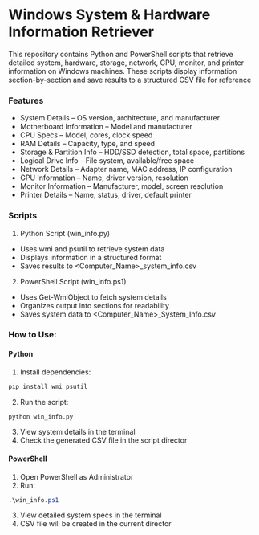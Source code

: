 # Windows System & Hardware Information Retriever
This repository contains Python and PowerShell scripts that retrieve detailed system, hardware, storage, network, GPU, monitor, and printer information on Windows machines. These scripts display information section-by-section and save results to a structured CSV file for reference

### Features
- System Details – OS version, architecture, and manufacturer
- Motherboard Information – Model and manufacturer
- CPU Specs – Model, cores, clock speed
- RAM Details – Capacity, type, and speed
- Storage & Partition Info – HDD/SSD detection, total space, partitions
- Logical Drive Info – File system, available/free space
- Network Details – Adapter name, MAC address, IP configuration
- GPU Information – Name, driver version, resolution
- Monitor Information – Manufacturer, model, screen resolution
- Printer Details – Name, status, driver, default printer

### Scripts
1. Python Script (win_info.py)
- Uses wmi and psutil to retrieve system data
- Displays information in a structured format
- Saves results to <Computer_Name>_system_info.csv

2. PowerShell Script (win_info.ps1)
- Uses Get-WmiObject to fetch system details
- Organizes output into sections for readability
- Saves system data to <Computer_Name>_System_Info.csv

### How to Use:
#### Python
1. Install dependencies:
```python
pip install wmi psutil
```
2. Run the script:
```python
python win_info.py
```
3. View system details in the terminal
4. Check the generated CSV file in the script director

#### PowerShell
1.  Open PowerShell as Administrator
2.  Run:
```powershell
.\win_info.ps1
```
3. View detailed system specs in the terminal
4. CSV file will be created in the current director


